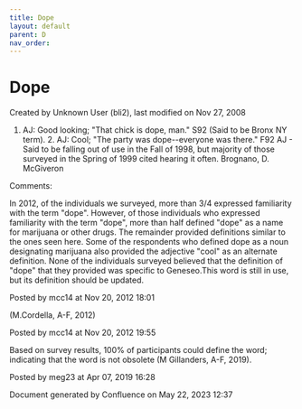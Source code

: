 ```yaml
---
title: Dope
layout: default
parent: D
nav_order:
---
```


# Dope

Created by  Unknown User (bli2), last modified on Nov 27, 2008

1. AJ: Good looking; &quot;That chick is dope, man.&quot; S92 (Said to be Bronx NY term). 2. AJ: Cool; &quot;The party was dope--everyone was there.&quot; F92 AJ - Said to be falling out of use in the Fall of 1998, but majority of those surveyed in the Spring of 1999 cited hearing it often. Brognano, D. McGiveron

Comments:

In 2012, of the individuals we surveyed, more than 3/4 expressed familiarity with the term &quot;dope&quot;. However, of those individuals who expressed familiarity with the term &quot;dope&quot;, more than half defined &quot;dope&quot; as a name for marijuana or other drugs. The remainder provided definitions similar to the ones seen here. Some of the respondents who defined dope as a noun designating marijuana also provided the adjective &quot;cool&quot; as an alternate definition. None of the individuals surveyed believed that the definition of &quot;dope&quot; that they provided was specific to Geneseo.This word is still in use, but its definition should be updated. 

Posted by mcc14 at Nov 20, 2012 18:01

(M.Cordella, A-F, 2012)

Posted by mcc14 at Nov 20, 2012 19:55

Based on survey results, 100% of participants could define the word; indicating that the word is not obsolete (M Gillanders, A-F, 2019).

Posted by meg23 at Apr 07, 2019 16:28

Document generated by Confluence on May 22, 2023 12:37


